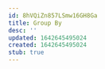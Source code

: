 ```yaml
---
id: 8hVQiZn857LSmw16GH8Ga
title: Group By
desc: ''
updated: 1642645495024
created: 1642645495024
stub: true
---
```



